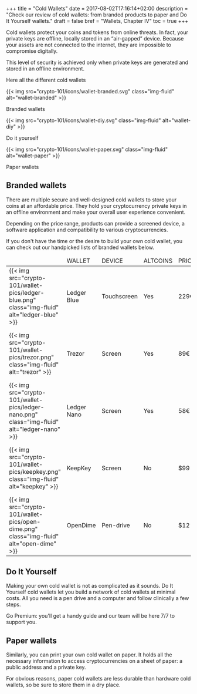 +++
title = "Cold Wallets"
date = 2017-08-02T17:16:14+02:00
description = "Check our review of cold wallets: from branded products to paper and Do It Yourself wallets."
draft = false
bref = "Wallets, Chapter IV"
toc = true
+++

Cold wallets protect your coins and tokens from online threats. In fact, your private keys are offline, locally stored in an “air-gapped” device. Because your assets are not connected to the internet, they are impossible to compromise digitally.

This level of security is achieved only when private keys are generated and stored in an offline environment.

Here all the different cold wallets


<div class="container">
  <div class="row text-center">
    <div class="col">
     {{< img src="crypto-101/icons/wallet-branded.svg" class="img-fluid" alt="wallet-branded" >}}
     <p class="font-weight-bold mt-2">Branded wallets</p>
    </div>
    <div class="col">
      {{< img src="crypto-101/icons/wallet-diy.svg" class="img-fluid" alt="wallet-diy" >}}
      <p class="font-weight-bold mt-2">Do it yourself</p>
    </div>
    <div class="col">
      {{< img src="crypto-101/icons/wallet-paper.svg" class="img-fluid" alt="wallet-paper" >}}
      <p class="font-weight-bold mt-2">Paper wallets</p>
    </div>
  </div>
</div>




## Branded wallets
There are multiple secure and well-designed cold wallets to store your coins at an affordable price. 
They hold your cryptocurrency private keys in an offline environment and make your overall user experience convenient.

Depending on the price range, products can provide a screened device, a software application and compatibility to various cryptocurrencies.

If you don't have the time or the desire to build your own cold wallet, you can check out our handpicked lists of branded wallets below.

<table class="table table-sm table-striped">
    <thead>
        <tr class="text-center font-weight-bold">
            <td></td>
            <td class="text-left">WALLET</td>
            <td class="text-center">DEVICE</td>
            <td class="text-center">ALTCOINS</td>
            <td class="text-center">PRICE</td>
            <td></td>
        </tr>
    </thead>
    <tbody>
        <tr>
            <td class="text-center align-middle">{{< img src="crypto-101/wallet-pics/ledger-blue.png" class="img-fluid" alt="ledger-blue" >}}</td>
            <td class="text-left align-middle">Ledger Blue</td>
            <td class="text-center align-middle">Touchscreen</td>
            <td class="text-center align-middle">Yes</td>
            <td class="text-center align-middle">229€</td>
            <td class="text-center align-middle"><a href="https://www.ledgerwallet.com/r/11b4?path=/products/ledger-blue&tracker=MY_TRACKER" target="_blank">{{< img src="crypto-101/wallet-pics/cart.svg" class="img-fluid" alt="cart" >}}</a></td>
        </tr>
        <tr>
            <td class="text-center align-middle">{{< img src="crypto-101/wallet-pics/trezor.png" class="img-fluid" alt="trezor" >}}</td>
            <td class="text-left align-middle">Trezor</td>
            <td class="text-center align-middle">Screen</td>
            <td class="text-center align-middle">Yes</td>
            <td class="text-center align-middle">89€</td>
            <td class="text-center align-middle"><a href="https://shop.trezor.io/" target="_blank">{{< img src="crypto-101/wallet-pics/cart.svg" class="img-fluid" alt="cart" >}}</a></td>
        </tr>
        <tr>
            <td class="text-center align-middle">{{< img src="crypto-101/wallet-pics/ledger-nano.png" class="img-fluid" alt="ledger-nano" >}}</td>
            <td class="text-left align-middle">Ledger Nano</td>
            <td class="text-center align-middle">Screen</td>
            <td class="text-center align-middle">Yes</td>
            <td class="text-center align-middle">58€</td>
            <td class="text-center align-middle"><a href="https://www.ledgerwallet.com/r/11b4?path=/products/ledger-nano-s&tracker=MY_TRACKER" target="_blank">{{< img src="crypto-101/wallet-pics/cart.svg" class="img-fluid" alt="cart" >}}</a></td>
        </tr>
         <tr>
            <td class="text-center align-middle">{{< img src="crypto-101/wallet-pics/keepkey.png" class="img-fluid" alt="keepkey" >}}</td>
            <td class="text-left align-middle">KeepKey</td>
            <td class="text-center align-middle">Screen</td>
            <td class="text-center align-middle">No</td>
            <td class="text-center align-middle">$99</td>
            <td class="text-center align-middle"><a href="https://www.keepkey.com/" target="_blank">{{< img src="crypto-101/wallet-pics/cart.svg" class="img-fluid" alt="cart" >}}</a></td>
        </tr>
        <tr>
            <td class="text-center align-middle">{{< img src="crypto-101/wallet-pics/open-dime.png" class="img-fluid" alt="open-dime" >}}</td>
            <td class="text-left align-middle">OpenDime</td>
            <td class="text-center align-middle">Pen-drive</td>
            <td class="text-center align-middle">No</td>
            <td class="text-center align-middle">$12</td>
            <td class="text-center align-middle"><a href="https://opendime.com" target="_blank">{{< img src="crypto-101/wallet-pics/cart.svg" class="img-fluid" alt="cart" >}}</a></td>
        </tr>
         <tr>
    </tbody>
</table>




## Do It Yourself

Making your own cold wallet is not as complicated as it sounds. Do It Yourself cold wallets let you build a network of cold wallets at minimal costs. All you need is a pen drive and a computer and follow clinically a few steps. 

Go Premium: you'll get a handy guide and our team will be here 7/7 to support you.



## Paper wallets

Similarly, you can print your own cold wallet on paper. It holds all the necessary information to access cryptocurrencies on a sheet of paper: a public address and a private key.

For obvious reasons, paper cold wallets are less durable than hardware cold wallets, so be sure to store them in a dry place.



